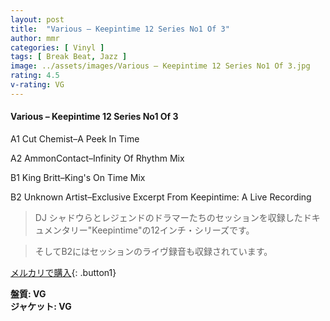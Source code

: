 ```yaml
---
layout: post
title:  "Various – Keepintime 12 Series No1 Of 3"
author: mmr
categories: [ Vinyl ]
tags: [ Break Beat, Jazz ]
image: ../assets/images/Various – Keepintime 12 Series No1 Of 3.jpg
rating: 4.5
v-rating: VG
---
```


#### Various – Keepintime 12 Series No1 Of 3

A1  Cut Chemist–A Peek In Time

A2  AmmonContact–Infinity Of Rhythm Mix

B1  King Britt–King's On Time Mix

B2  Unknown Artist–Exclusive Excerpt From Keepintime: A Live Recording


> DJ シャドウらとレジェンドのドラマーたちのセッションを収録したドキュメンタリー"Keepintime"の12インチ・シリーズです。

> そしてB2にはセッションのライヴ録音も収録されています。


[メルカリで購入](https://jp.mercari.com/item/m29653192560){: .button1}


<div class="mt-4 mb-4 d-flex align-items-center">
<strong class="mr-1">盤質: VG</strong>
</div>
<div class="mt-4 mb-4 d-flex align-items-center">
<strong class="mr-1">ジャケット: VG</strong>
</div>